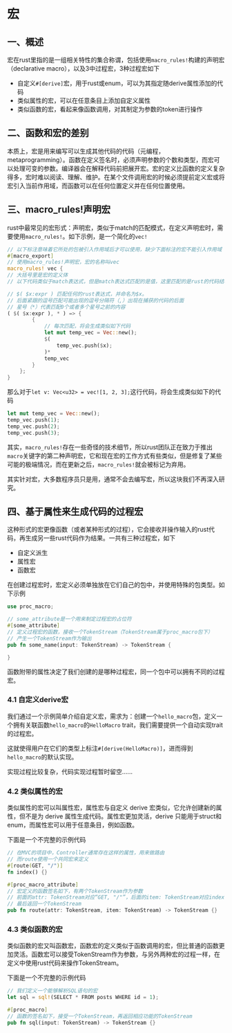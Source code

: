 # 宏

## 一、概述

宏在rust里指的是一组相关特性的集合称谓，包括使用`macro_rules!`构建的声明宏（declarative macro），以及3中过程宏，3种过程宏如下

- 自定义`#[derive]`宏，用于rust或enum，可以为其指定随derive属性添加的代码
- 类似属性的宏，可以在任意条目上添加自定义属性
- 类似函数的宏，看起来像函数调用，对其制定为参数的token进行操作

## 二、函数和宏的差别

本质上，宏是用来编写可以生成其他代码的代码（元编程，metaprogramming）。函数在定义签名时，必须声明参数的个数和类型，而宏可以处理可变的参数。编译器会在解释代码前把展开宏。宏的定义比函数的定义复杂得多，宏时难以阅读、理解、维护。在某个文件调用宏的时候必须提前定义宏或将宏引入当前作用域，而函数可以在任何位置定义并在任何位置使用。

## 三、macro_rules!声明宏

rust中最常见的宏形式：声明宏，类似于match的匹配模式，在定义声明宏时，需要使用`macro_rules!`。如下示例，是一个简化的`vec!`

```rust
// 以下标注意味着它所处的包被引入作用域后才可以使用，缺少下面标注的宏不能引入作用域
#[macro_export]
// 使用macro_rules!声明宏，宏的名称叫vec
macro_rules! vec {
// 大括号里是宏的定义体
// 以下代码类似于match表达式，但是match表达式匹配的是值，这里匹配的是rust的代码结构

// $( $x:expr ) 匹配任何的rust表达式，并命名为$x。
// 后面紧跟的逗号匹配可能出现的逗号分隔符（,）出现在捕获的代码的后面
// 星号（*）代表匹配0个或者多个星号之前的内容
( $( $x:expr ), * ) => {
        {
            // 每次匹配，将会生成类似如下代码
            let mut temp_vec = Vec::new();
            $(
                temp_vec.push($x);
            )*
            temp_vec
        }
    };
}
```

那么对于`let v: Vec<u32> = vec![1, 2, 3];`这行代码，将会生成类似如下的代码

```rust
let mut temp_vec = Vec::new();
temp_vec.push(1);
temp_vec.push(2);
temp_vec.push(3);
```

其实，`macro_rules!`存在一些奇怪的技术细节，所以rust团队正在致力于推出`macro`关键字的第二种声明宏，它和现在宏的工作方式有些类似，但是修复了某些可能的极端情况，而在更新之后，`macro_rules!`就会被标记为弃用。

其实针对宏，大多数程序员只是用，通常不会去编写宏，所以这块我们不再深入研究。

## 四、基于属性来生成代码的过程宏

这种形式的宏更像函数（或者某种形式的过程），它会接收并操作输入的rust代码，再生成另一些rust代码作为结果。一共有三种过程宏，如下

- 自定义派生
- 属性宏
- 函数宏

在创建过程宏时，宏定义必须单独放在它们自己的包中，并使用特殊的包类型。如下示例

```rust
use proc_macro;

// some_attribute是一个用来制定过程宏的占位符 
#[some_attribute]
// 定义过程宏的函数，接收一个TokenStream（TokenStream属于proc_macro包下）
// 产生一个TokenStream作为输出
pub fn some_name(input: TokenStream) -> TokenStream {

}
```

函数附带的属性决定了我们创建的是哪种过程宏，同一个包中可以拥有不同的过程宏。

### 4.1 自定义derive宏

我们通过一个示例简单介绍自定义宏，需求为：创建一个`hello_macro`包，定义一个拥有关联函数`hello_macro`的`HelloMacro` trait，我们需要提供一个自动实现trait的过程宏。

这就使得用户在它们的类型上标注`#[derive(HelloMacro)]`，进而得到`hello_macro`的默认实现。

实现过程比较复杂，代码实现过程暂时留空......

### 4.2 类似属性的宏

类似属性的宏可以叫属性宏，属性宏与自定义 derive 宏类似，它允许创建新的属性，但不是为 derive 属性生成代码。属性宏更加灵活，derive 只能用于struct和enum，而属性宏可以用于任意条目，例如函数。

下面是一个不完整的示例代码

```rust
// 在MVC的项目中，Controller通常存在这样的属性，用来做路由
// 而route使用一个共同宏来定义
#[route(GET, "/")]
fn index() {}

#[proc_macro_attribute]
// 宏定义的函数签名如下，有两个TokenStream作为参数
// 前面的attr: TokenStream对应“GET, "/"”，后面的item: TokenStream对应index函数体
// 最后返回一个TokenStream
pub fn route(attr: TokenStream, item: TokenStream) -> TokenStream {}
```

### 4.3 类似函数的宏

类似函数的宏又叫函数宏，函数宏的定义类似于函数调用的宏，但比普通的函数更加灵活。函数宏可以接受TokenStream作为参数，与另外两种宏的过程一样，在定义中使用rust代码来操作TokenStream。

下面是一个不完整的示例代码

```rust
// 我们定义一个能够解析SQL语句的宏
let sql = sql!(SELECT * FROM posts WHERE id = 1);

#[proc_macro]
// 函数的签名如下，接受一个TokenStream，再返回相应功能的TokenStream
pub fn sql(input: TokenStream) -> TokenStream {}
```
